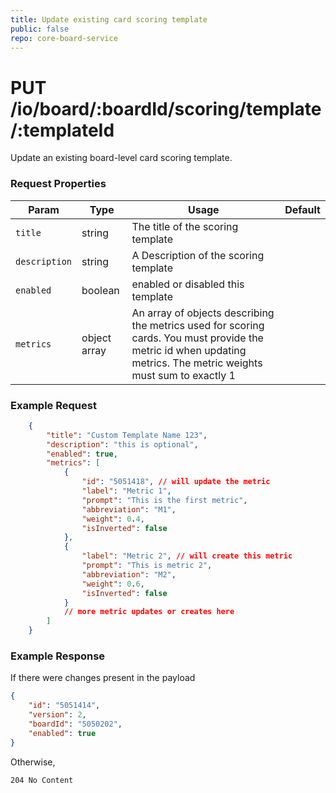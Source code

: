 ```yaml
---
title: Update existing card scoring template
public: false
repo: core-board-service
---
```


# PUT /io/board/:boardId/scoring/template/:templateId
Update an existing board-level card scoring template.

### Request Properties
|Param|Type|Usage|Default|
|-----|----|-----|-------|
|`title`|string|The title of the scoring template||
|`description`|string|A Description of the scoring template||
|`enabled`|boolean|enabled or disabled this template||
|`metrics`|object array|An array of objects describing the metrics used for scoring cards. You must provide the metric id when updating metrics. The metric weights must sum to exactly 1||

### Example Request
``` json
    {
        "title": "Custom Template Name 123",
        "description": "this is optional",
        "enabled": true,
        "metrics": [
            {
                "id": "5051418", // will update the metric
                "label": "Metric 1",
                "prompt": "This is the first metric",
                "abbreviation": "M1",
                "weight": 0.4,
                "isInverted": false
            },
            {
                "label": "Metric 2", // will create this metric
                "prompt": "This is metric 2",
                "abbreviation": "M2",
                "weight": 0.6,
                "isInverted": false
            }
            // more metric updates or creates here
        ]
    }
```

### Example Response
If there were changes present in the payload
``` json
{
    "id": "5051414",
    "version": 2,
    "boardId": "5050202",
    "enabled": true
}
```

Otherwise,
``` 
204 No Content
```

